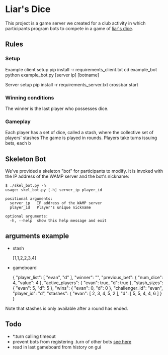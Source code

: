 Liar's Dice
=

This project is a  game server we created for a club activity in which
participants program bots to compete in a game of [liar's
dice](https://en.wikipedia.org/wiki/Liar's_dice). 

Rules
-
### Setup
Example client setup
    pip install -r requirements_client.txt
    cd example_bot
    python example_bot.py [server ip] [botname]

Server setup
    pip install -r requirements_server.txt
    crossbar start

### Winning conditions
The winner is the last player who possesses dice.

### Gameplay
Each player has a set of dice, called a stash, where the collective set of
players' stashes
The game is played in rounds. Players take turns issuing bets, each b

## Skeleton Bot
We've provided a skeleton "bot" for participants to modify. It is invoked with
the IP address of the WAMP server and the bot's nickname:

	$ ./skel_bot.py -h
	usage: skel_bot.py [-h] server_ip player_id
	
	positional arguments:
	  server_ip   IP address of the WAMP server
	  player_id   Player's unique nickname
	
	optional arguments:
	  -h, --help  show this help message and exit
      
## arguments example
- stash

    [1,1,2,2,3,4]

- gameboard

    { "player_list": [ "evan", "d" ],
      "winner": "", 
      "previous_bet": { "num_dice": 4, "value": 4 }, 
      "active_players": { "evan": true, "d": true }, 
      "stash_sizes": { "evan": 5, "d": 5 }, 
      "wins": { "evan": 0, "d": 0 }, 
      "challenger_id": "evan", "player_id": "d", 
      "stashes": { "evan": [ 2, 3, 4, 5, 2 ], "d": [ 5, 5, 4, 4, 6 ] } 
    } 
    
Note that stashes is only available after a round has ended.


## Todo
- *.turn calling timeout
- prevent bots from registering .turn of other bots [see here](https://crossbar.io/docs/Authorization/)
- read in last gameboard from history on gui
